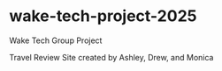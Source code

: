 # wake-tech-project-2025
Wake Tech Group Project

Travel Review Site created by Ashley, Drew, and Monica
